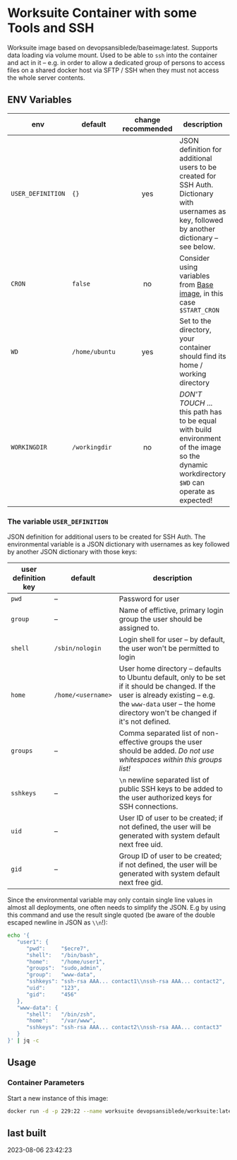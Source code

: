 # Worksuite Container with some Tools and SSH

Worksuite image based on devopsansiblede/baseimage:latest. Supports data loading via volume mount. Used to be able to `ssh` into the container and act in it – e.g. in order to allow a dedicated group of persons to access files on a shared docker host via SFTP / SSH when they must not access the whole server contents.

## ENV Variables

| env               | default         | change recommended | description |
| ----------------- | --------------- |:------------------:| ----------- |
| `USER_DEFINITION` | `{}`            | yes                | JSON definition for additional users to be created for SSH Auth. Dictionary with usernames as key, followed by another dictionary – see below. |
| `CRON`            | `false`         | no                 | Consider using variables from [Base image](https://g.dev-o.ps/docker-base), in this case `$START_CRON` |
| `WD`              | `/home/ubuntu`  | yes                | Set to the directory, your container should find its home / working directory |
| `WORKINGDIR`      | `/workingdir`   | no                 | *DON'T TOUCH* ... this path has to be equal with build environment of the image so the dynamic workdirectory `$WD` can operate as expected! |

### The variable `USER_DEFINITION`

JSON definition for additional users to be created for SSH Auth. The environmental variable is a JSON dictionary with usernames as key followed by another JSON dictionary with those keys:

| user definition key | default            | description |
| ------------------- | ------------------ | ----------- |
| `pwd`               | –                  | Password for user |
| `group`             | –                  | Name of effictive, primary login group the user should be assigned to. |
| `shell`             | `/sbin/nologin`    | Login shell for user – by default, the user won't be permitted to login |
| `home`              | `/home/<username>` | User home directory – defaults to Ubuntu default, only to be set if it should be changed. If the user is already existing – e.g. the `www-data` user – the home directory won't be changed if it's not defined. |
| `groups`            | –                  | Comma separated list of non-effective groups the user should be added. *Do not use whitespaces within this groups list!* |
| `sshkeys`           | –                  | `\n` newline separated list of public SSH keys to be added to the user authorized keys for SSH connections. |
| `uid`               | –                  | User ID of user to be created; if not defined, the user will be generated with system default next free uid. |
| `gid`               | –                  | Group ID of user to be created; if not defined, the user will be generated with system default next free gid. |

Since the environmental variable may only contain single line values in almost all deployments, one often needs to simplify the JSON. E.g by using this command and use the result single quoted (be aware of the double escaped newline in JSON as `\\n`!):

```sh
echo '{
   "user1": {
      "pwd":     "$ecre7",
      "shell":   "/bin/bash",
      "home":    "/home/user1",
      "groups":  "sudo,admin",
      "group":   "www-data",
      "sshkeys": "ssh-rsa AAA... contact1\\nssh-rsa AAA... contact2",
      "uid":     "123",
      "gid":     "456"
   },
   "www-data": {
      "shell":   "/bin/zsh",
      "home":    "/var/www",
      "sshkeys": "ssh-rsa AAA... contact2\\nssh-rsa AAA... contact3"
   }
}' | jq -c
```

## Usage

### Container Parameters

Start a new instance of this image:

```sh
docker run -d -p 229:22 --name worksuite devopsansiblede/worksuite:latest
```

## last built

2023-08-06 23:42:23

